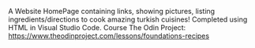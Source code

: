 A Website HomePage containing links, showing pictures, listing ingredients/directions to cook amazing turkish cuisines! 
Completed using HTML in Visual Studio Code. 
Course The Odin Project: https://www.theodinproject.com/lessons/foundations-recipes
